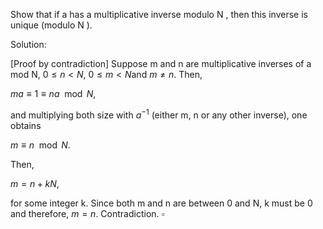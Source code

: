Show that if a has a multiplicative inverse modulo N , then this inverse is unique (modulo N ).

Solution:

[Proof by contradiction] Suppose m and n are multiplicative inverses of a mod N, $0\le n<N$, $0\le m<N$and $m\ne n$. Then,

$ma \equiv 1 \equiv na \mod N$,

and multiplying both size with $a^{-1}$ (either m, n or any other inverse), one obtains

$m \equiv n \mod N$.

Then,

$m = n + kN$,

for some integer k. Since both m and n are between 0 and N, k must be 0 and therefore, $m=n$. Contradiction. $\square$